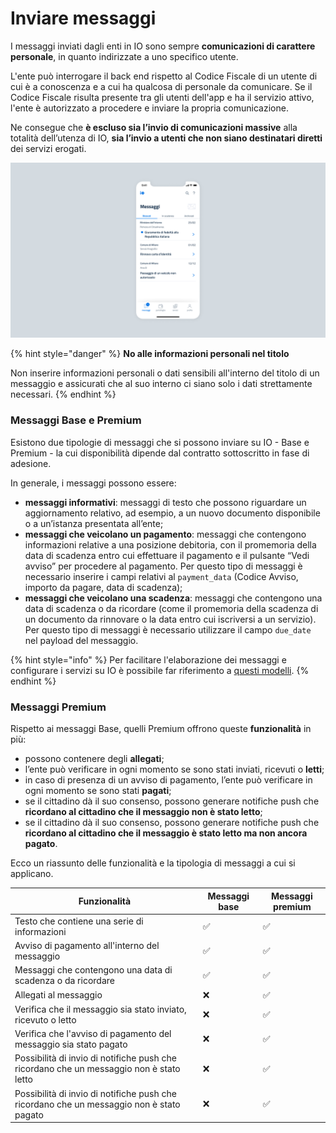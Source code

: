 # Inviare messaggi

I messaggi inviati dagli enti in IO sono sempre **comunicazioni di carattere personale**, in quanto indirizzate a uno specifico utente.&#x20;

L'ente può interrogare il back end rispetto al Codice Fiscale di un utente di cui è a conoscenza e a cui ha qualcosa di personale da comunicare. Se il Codice Fiscale risulta presente tra gli utenti dell'app e ha il servizio attivo, l'ente è autorizzato a procedere e inviare la propria comunicazione.&#x20;

Ne consegue che **è escluso sia l’invio di comunicazioni massive** alla totalità dell’utenza di IO, **sia l’invio a utenti che non siano destinatari diretti** dei servizi erogati.

![Esempio di messaggi inviati a un utente su IO](../../.gitbook/assets/msg.png)

{% hint style="danger" %}
**No alle informazioni personali nel titolo**&#x20;

Non inserire informazioni personali o dati sensibili all'interno del titolo di un messaggio e assicurati che al suo interno ci siano solo i dati strettamente necessari.
{% endhint %}

### Messaggi Base e Premium

Esistono due tipologie di messaggi che si possono inviare su IO - Base e Premium - la cui disponibilità dipende dal contratto sottoscritto in fase di adesione.

In generale, i messaggi possono essere:

* **messaggi informativi**: messaggi di testo che possono riguardare un aggiornamento relativo, ad esempio, a un nuovo documento disponibile o a un’istanza presentata all’ente;
* **messaggi che veicolano un pagamento**: messaggi che contengono informazioni relative a una posizione debitoria, con il promemoria della data di scadenza entro cui effettuare il pagamento e il pulsante “Vedi avviso” per procedere al pagamento. Per questo tipo di messaggi è necessario inserire i campi relativi al `payment_data` (Codice Avviso, importo da pagare, data di scadenza);
* **messaggi che veicolano una scadenza**: messaggi che contengono una data di scadenza o da ricordare (come il promemoria della scadenza di un documento da rinnovare o la data entro cui iscriversi a un servizio). Per questo tipo di messaggi è necessario utilizzare il campo `due_date` nel payload del messaggio.

{% hint style="info" %}
Per facilitare l'elaborazione dei messaggi e configurare i servizi su IO è possibile far riferimento a [questi modelli](../../modelli/i-modelli-dei-servizi-piu-comuni/).
{% endhint %}

### Messaggi Premium

Rispetto ai messaggi Base, quelli Premium offrono queste **funzionalità** in più:

* possono contenere degli **allegati**;
* l’ente può verificare in ogni momento se sono stati inviati, ricevuti o **letti**;
* in caso di presenza di un avviso di pagamento, l’ente può verificare in ogni momento se sono stati **pagati**;
* se il cittadino dà il suo consenso, possono generare notifiche push che **ricordano al cittadino che il messaggio non è stato letto**;
* se il cittadino dà il suo consenso, possono generare notifiche push che **ricordano al cittadino che il messaggio è stato letto ma non ancora pagato**.

Ecco un riassunto delle funzionalità e la tipologia di messaggi a cui si applicano.

| Funzionalità                                                                             | Messaggi base | Messaggi premium |
| ---------------------------------------------------------------------------------------- | ------------- | ---------------- |
| Testo che contiene una serie di informazioni                                             | ✅             | ✅                |
| Avviso di pagamento all'interno del messaggio                                            | ✅             | ✅                |
| Messaggi che contengono una data di scadenza o da ricordare                              | ✅             | ✅                |
| Allegati al messaggio                                                                    | ❌             | ✅                |
| Verifica che il messaggio sia stato inviato, ricevuto o letto                            | ❌             | ✅                |
| Verifica che l'avviso di pagamento del messaggio sia stato pagato                        | ❌             | ✅                |
| Possibilità di invio di notifiche push che ricordano che un messaggio non è stato letto  | ❌             | ✅                |
| Possibilità di invio di notifiche push che ricordano che un messaggio non è stato pagato | ❌             | ✅                |
